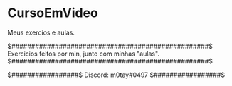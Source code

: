 # CursoEmVideo
Meus exercios e aulas.

$##################################################$
Exercicios feitos por min, junto com minhas "aulas".
$##################################################$

$#################$
Discord: m0tay#0497
$#################$
